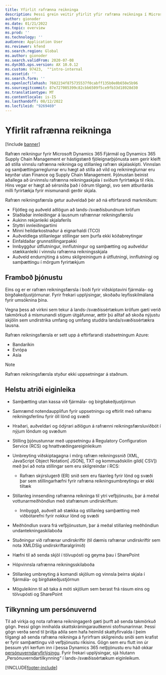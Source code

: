 ```yaml
---
title: Yfirlit rafrænna reikninga
description: Þessi grein veitir yfirlit yfir rafræna reikninga í Microsoft Dynamics 365 Fjármál og Dynamics 365 Supply Chain Management.
author: gionoder
ms.date: 01/21/2022
ms.topic: overview
ms.prod: ''
ms.technology: ''
audience: Application User
ms.reviewer: kfend
ms.search.region: Global
ms.author: gionoder
ms.search.validFrom: 2020-07-08
ms.dyn365.ops.version: AX 10.0.12
ms.custom: 97423,  ""intro-internal
ms.assetid: ''
ms.search.form: ''
ms.openlocfilehash: 7602234f875735537f0cabff135b0e0b650e5b96
ms.sourcegitcommit: 87e727005399c82cbb6509f5ce9fb33d18928d30
ms.translationtype: MT
ms.contentlocale: is-IS
ms.lasthandoff: 08/12/2022
ms.locfileid: "9269469"
---
```

# <a name="electronic-invoicing-overview"></a>Yfirlit rafrænna reikninga

[!include [banner](../includes/banner.md)]

Rafræn reikningur fyrir Microsoft Dynamics 365 Fjármál og Dynamics 365 Supply Chain Management er hástigstærð fjöleignarþjónusta sem gerir kleift að stilla vinnslu rafrænna reikninga og stillanleg rafræn skjalaskipti. Vinnslan og samþættingarreglurnar eru hægt að stilla að vild og reiknireglurnar eru keyrðar utan Finance og Supply Chain Management. Þjónustan beinist aðallega að úrvinnslu rafrænna reikningaskjala í sviðum fyrirtækja til ríkis. Hins vegar er hægt að sérsníða það í öðrum tilgangi, svo sem atburðarás milli fyrirtækja fyrir mismunandi gerðir skjala.

Rafræn reikningsfærsla getur auðveldað þér að ná eftirfarandi markmiðum:

- Fljótleg og auðveld aðlögun að lands-/svæðisbundnum kröfum
- Staðlaðar innleiðingar á lausnum rafrænnar reikningsfærslu
- Aukinn rekjanleiki skjalaferils
- Styttri innleiðingartími
- Minni heildarkostnaður á eignarhaldi (TCO)
- Auðveldlega stillanlegar stillingar sem þurfa ekki kóðabreytingar
- Einfaldaðar grunnstillingarpakki
- Innbyggður útflutningur, innflutningur og samþætting og auðveldur stækkanleiki í vinnslu rafrænna reikningsskjala
- Auðveld endurnýting á sömu skilgreiningum á útflutningi, innflutningi og samþættingu í mörgum fyrirtækjum

## <a name="service-availability"></a>Framboð þjónustu

Eins og er er rafræn reikningsfærsla í boði fyrir viðskiptavini fjármála- og birgðakeðjustjórnunar. Fyrir frekari upplýsingar, skoðaðu leyfisskilmálana fyrir umsóknina þína.

Vegna þess að virkni sem tekur á lands-/svæðissértækum kröfum gæti verið takmörkuð á mismunandi stigum útgáfunnar, ættir þú alltaf að skoða nýjustu skjölin sem undirstrika umfang og umfang studdra landa/svæðissértækra lausna.

Rafræn reikningsfærsla er sett upp á eftirfarandi staðsetningum Azure:

- Bandaríkin
- Evrópa
- Asía

> [!NOTE]
> Rafræn reikningsfærsla styður ekki uppsetningar á staðnum.

## <a name="feature-highlights"></a>Helstu atriði eiginleika

- Samþætting utan kassa við fjármála- og birgðakeðjustjórnun
- Samræmd notendaupplifun fyrir uppsetningu og eftirlit með rafrænu reikningsferlinu fyrir öll lönd og svæði
- Hraðari, auðveldari og ódýrari aðlögun á rafrænni reikningsfærsluviðbót í nýjum löndum og svæðum
- Stilling þjónustunnar með uppsetningu á Regulatory Configuration Service (RCS) og hnattvæðingareiginleikum
- Umbreyting viðskiptagagna í mörg rafræn reikningssnið (XML, JavaScript Object Notation\[ JSON\], TXT og kommuaðskilin gildi\[ CSV\]) með því að nota stillingar sem eru skilgreindar í RCS:

    - Rafræn skýrslugerð (ER) snið sem eru fáanleg fyrir lönd og svæði þar sem stillingarhæfni fyrir rafræna reikningsumbreytingu er ekki tiltæk

- Stillanleg innsending rafrænna reikninga til ytri vefþjónustu, þar á meðal vottunarmeðhöndlun með stafrænum undirskriftum:

    - Innbyggð, auðvelt að stækka og stillanleg samþætting með viðbótarefni fyrir nokkur lönd og svæði

- Meðhöndlun svara frá vefþjónustum, þar á meðal stillanleg meðhöndlun undantekningaskilaboða
- Stuðningur við rafrænar undirskriftir (til dæmis rafrænar undirskriftir sem nota XMLDSig undirskriftaralgrímið)
- Hæfni til að senda skjöl í tölvupósti og geyma þau í SharePoint
- Hópvinnsla rafrænna reikningsskilaboða
- Stillanleg umbreyting á komandi skjölum og vinnsla þeirra skjala í fjármála- og birgðakeðjustjórnun
- Möguleikinn til að taka á móti skjölum sem berast frá rásum eins og tölvupósti og SharePoint

## <a name="privacy-notice"></a>Tilkynning um persónuvernd

Til að virkja og nota rafræna reikningagerð gæti þurft að senda takmörkuð gögn. Þessi gögn innihalda skattskráningarauðkenni stofnunarinnar. Þessi gögn verða send til þriðja aðila sem hafa heimild skattyfirvalda í þeim tilgangi að senda rafræna reikninga á fyrirfram skilgreindu sniði sem krafist er fyrir samþættingu við vefþjónustu ríkisins. Gögn sem eru flutt inn úr þessum ytri kerfum inn í þessa Dynamics 365 netþjónustu eru háð okkar [persónuverndaryfirlýsingu](https://go.microsoft.com/fwlink/?LinkId=512132). Fyrir frekari upplýsingar, sjá hlutann „Persónuverndartilkynning“ í lands-/svæðissértækum eiginleikum.

[!INCLUDE[footer-include](../../includes/footer-banner.md)]
